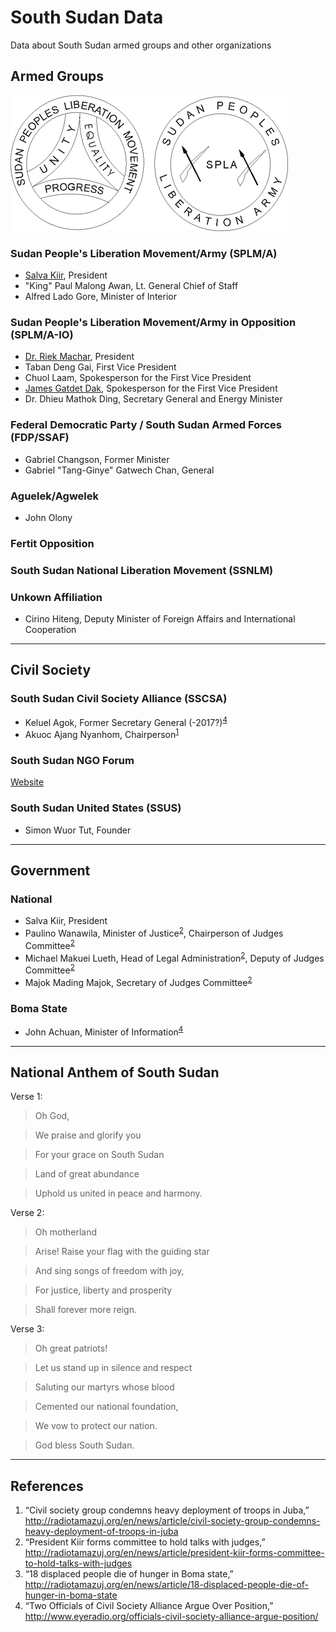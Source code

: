 # South Sudan Data

Data about South Sudan armed groups and other organizations

## Armed Groups

![Seal of SPLM](images/seal-of-splm.gif)

### Sudan People's Liberation Movement/Army (SPLM/A)
- [Salva Kiir](https://twitter.com/PresSalva), President
- "King" Paul Malong Awan, Lt. General Chief of Staff
-  Alfred Lado Gore, Minister of Interior

### Sudan People's Liberation Movement/Army in Opposition (SPLM/A-IO)
- [Dr. Riek Machar](https://twitter.com/Drriekmachar), President
- Taban Deng Gai, First Vice President
- Chuol Laam, Spokesperson for the First Vice President
- [James Gatdet Dak](https://twitter.com/JamesGatdetDak), Spokesperson for the First Vice President
- Dr. Dhieu Mathok Ding, Secretary General and Energy Minister

### Federal Democratic Party / South Sudan Armed Forces (FDP/SSAF)
- Gabriel Changson, Former Minister
- Gabriel "Tang-Ginye" Gatwech Chan, General

### Aguelek/Agwelek
- John Olony

### Fertit Opposition

### South Sudan National Liberation Movement (SSNLM)

### Unkown Affiliation

- Cirino Hiteng, Deputy Minister of Foreign Affairs and International Cooperation

---

## Civil Society

### South Sudan Civil Society Alliance (SSCSA)
- Keluel Agok, Former Secretary General (-2017?)<sup>[4](#ref4)</sup>
- Akuoc Ajang Nyanhom, Chairperson<sup>[1](#ref1)</sup>

### South Sudan NGO Forum
[Website](http://southsudanngoforum.org/)

### South Sudan United States (SSUS)
- Simon Wuor Tut, Founder

---

## Government

### National
- Salva Kiir, President
- Paulino Wanawila, Minister of Justice<sup>[2](#ref2)</sup>, Chairperson of Judges Committee<sup>[2](#ref2)</sup>
- Michael Makuei Lueth, Head of Legal Administration<sup>[2](#ref2)</sup>, Deputy of Judges Committee<sup>[2](#ref2)</sup>
- Majok Mading Majok, Secretary of Judges Committee<sup>[2](#ref2)</sup>

### Boma State
- John Achuan, Minister of Information<sup>[4](#ref3)</sup>

---

## National Anthem of South Sudan

Verse 1:

> Oh God,

> We praise and glorify you

> For your grace on South Sudan

> Land of great abundance

> Uphold us united in peace and harmony.

Verse 2:

> Oh motherland

> Arise! Raise your flag with the guiding star

> And sing songs of freedom with joy,

> For justice, liberty and prosperity

> Shall forever more reign.

Verse 3:

> Oh great patriots!

> Let us stand up in silence and respect

> Saluting our martyrs whose blood

> Cemented our national foundation,

> We vow to protect our nation.

> God bless South Sudan.

---

## References
1. <a id="#ref1"></a> “Civil society group condemns heavy deployment of troops in Juba,” http://radiotamazuj.org/en/news/article/civil-society-group-condemns-heavy-deployment-of-troops-in-juba
2. <a id="ref2"></a> “President Kiir forms committee to hold talks with judges,” http://radiotamazuj.org/en/news/article/president-kiir-forms-committee-to-hold-talks-with-judges
3. <a id="ref3"></a> “18 displaced people die of hunger in Boma state,” http://radiotamazuj.org/en/news/article/18-displaced-people-die-of-hunger-in-boma-state
4. <a id="ref4"></a> “Two Officials of Civil Society Alliance Argue Over Position,” http://www.eyeradio.org/officials-civil-society-alliance-argue-position/
